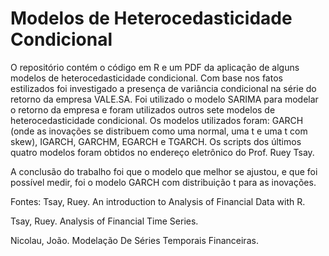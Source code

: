 # Modelos de Heterocedasticidade Condicional

O repositório contém o código em R e um PDF da aplicação de alguns modelos de heterocedasticidade condicional. Com base nos fatos estilizados foi investigado a presença de variância condicional na série do retorno da empresa VALE.SA. Foi utilizado o modelo SARIMA para modelar o retorno da empresa e foram utilizados outros sete modelos de heterocedasticidade condicional. Os modelos utilizados foram: GARCH (onde as inovações se distribuem como uma normal, uma t e uma t com skew), IGARCH, GARCHM, EGARCH e TGARCH. Os scripts dos últimos quatro modelos foram obtidos no endereço eletrônico do Prof. Ruey Tsay.

A conclusão do trabalho foi que o modelo que melhor se ajustou, e que foi possível medir, foi o modelo GARCH com distribuição t para as inovações.


Fontes: 
Tsay, Ruey. An introduction to Analysis of Financial Data with R.

Tsay, Ruey. Analysis of Financial Time Series.

Nicolau, João. Modelação De Séries Temporais Financeiras.
